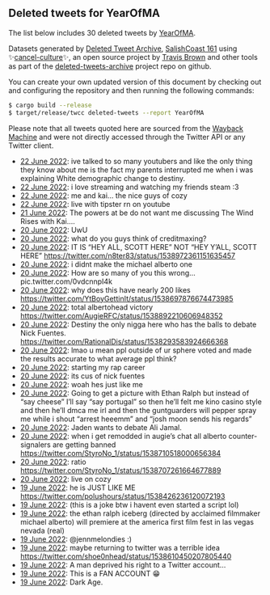 ## Deleted tweets for YearOfMA

The list below includes 30 deleted tweets by
[YearOfMA](https://twitter.com/YearOfMA).



Datasets generated by [Deleted Tweet Archive](https://twitter.com/deletedtweet161), 
[SalishCoast 161](https://twitter.com/SalishCoastA) using 
✨[cancel-culture](https://github.com/travisbrown/cancel-culture)✨, an open source project by 
[Travis Brown](https://twitter.com/travisbrown) and other tools as part of the 
[deleted-tweets-archive](https://github.com/salcoast/deleted-tweets-archive/) project repo on github.

You can create your own updated version of this document by checking out and configuring the
repository and then running the following commands:

```bash
$ cargo build --release
$ target/release/twcc deleted-tweets --report YearOfMA
```

Please note that all tweets quoted here are sourced from the
[Wayback Machine](https://web.archive.org) and were not directly accessed through the Twitter API or
any Twitter client.

* [22 June 2022](https://web.archive.org/web/20220622085645/https://twitter.com/YearOfMA/status/1539517578468642818): ive talked to so many youtubers and like the only thing they know about me is the fact my parents interrupted me when i was explaining White demographic change to destiny. <!--1539517578468642818-->
* [22 June 2022](https://web.archive.org/web/20220622064513/https://twitter.com/YearOfMA/status/1539499102207090690): i love streaming and watching my friends steam :3 <!--1539499102207090690-->
* [22 June 2022](https://web.archive.org/web/20220622063330/https://twitter.com/YearOfMA/status/1539489989884628993): me and kai… the nice guys of cozy <!--1539489989884628993-->
* [22 June 2022](https://web.archive.org/web/20220622000413/https://twitter.com/YearOfMA/status/1539397945791025153): live with tipster rn on youtube <!--1539397945791025153-->
* [21 June 2022](https://web.archive.org/web/20220621064144/https://twitter.com/YearOfMA/status/1539136338284486659): The powers at be do not want me discussing The Wind Rises with Kai.... <!--1539136338284486659-->
* [20 June 2022](https://web.archive.org/web/20220620232727/https://twitter.com/YearOfMA/status/1539027125369446401): UwU <!--1539027125369446401-->
* [20 June 2022](https://web.archive.org/web/20220620225034/https://twitter.com/YearOfMA/status/1539017786055327744): what do you guys think of creditmaxing? <!--1539017786055327744-->
* [20 June 2022](https://web.archive.org/web/20220620200501/https://twitter.com/YearOfMA/status/1538975818969501698): IT IS “HEY ALL, SCOTT HERE” NOT “HEY Y’ALL, SCOTT HERE” https://twitter.com/n8ter83/status/1538972361151635457 <!--1538975818969501698-->
* [20 June 2022](https://web.archive.org/web/20220620200249/https://twitter.com/YearOfMA/status/1538975595933073411): i didnt make the michael alberto one <!--1538975595933073411-->
* [20 June 2022](https://web.archive.org/web/20220620191738/https://twitter.com/YearOfMA/status/1538964134884167680): How are so many of you this wrong… pic.twitter.com/0vdcnnpI4k <!--1538964134884167680-->
* [20 June 2022](https://web.archive.org/web/20220620190246/https://twitter.com/YearOfMA/status/1538960521566769152): why does this have nearly 200 likes https://twitter.com/YtBoyGettinIt/status/1538697876674473985 <!--1538960521566769152-->
* [20 June 2022](https://web.archive.org/web/20220620190110/https://twitter.com/YearOfMA/status/1538959906686087170): total albertohead victory https://twitter.com/AugieRFC/status/1538892210606948352 <!--1538959906686087170-->
* [20 June 2022](https://web.archive.org/web/20220620185948/https://twitter.com/YearOfMA/status/1538959752000151555): Destiny the only nigga here who has the balls to debate Nick Fuentes. https://twitter.com/RationalDis/status/1538293583924666368 <!--1538959752000151555-->
* [20 June 2022](https://web.archive.org/web/20220620185925/https://twitter.com/YearOfMA/status/1538959382439936003): lmao u mean ppl outside of ur sphere voted and made the results accurate to what average ppl think? <!--1538959382439936003-->
* [20 June 2022](https://web.archive.org/web/20220620060601/https://twitter.com/YearOfMA/status/1538764905180016642): starting my rap career <!--1538764905180016642-->
* [20 June 2022](https://web.archive.org/web/20220620045904/https://twitter.com/YearOfMA/status/1538748183689535488): its cus of nick fuentes <!--1538748183689535488-->
* [20 June 2022](https://web.archive.org/web/20220620045439/https://twitter.com/YearOfMA/status/1538746971313393664): woah hes just like me <!--1538746971313393664-->
* [20 June 2022](https://web.archive.org/web/20220620040150/https://twitter.com/YearOfMA/status/1538733577902379008): Going to get a picture with Ethan Ralph but instead of “say cheese” I’ll say “say portugal” so then he’ll felt me kino casino style and then he’ll dmca me irl and then the guntguarders will pepper spray me while i shout “arrest heeemm” and “josh moon sends his regards” <!--1538733577902379008-->
* [20 June 2022](https://web.archive.org/web/20220620025942/https://twitter.com/YearOfMA/status/1538717991721910274): Jaden wants to debate Ali Jamal. <!--1538717991721910274-->
* [20 June 2022](https://web.archive.org/web/20220620023352/https://twitter.com/YearOfMA/status/1538710899988615169): when i get remodded in augie’s chat all alberto counter-signalers are getting banned https://twitter.com/StyroNo_1/status/1538710518000656384 <!--1538710899988615169-->
* [20 June 2022](https://web.archive.org/web/20220620022649/https://twitter.com/YearOfMA/status/1538709791413047296): ratio https://twitter.com/StyroNo_1/status/1538707261664677889 <!--1538709791413047296-->
* [20 June 2022](https://web.archive.org/web/20220620012848/https://twitter.com/YearOfMA/status/1538695182912135168): live on cozy <!--1538695182912135168-->
* [19 June 2022](https://web.archive.org/web/20220619215952/https://twitter.com/YearOfMA/status/1538642682024759297): he is JUST LIKE ME https://twitter.com/polushours/status/1538426236120072193 <!--1538642682024759297-->
* [19 June 2022](https://web.archive.org/web/20220620141803/https://twitter.com/YearOfMA/status/1538639910114054149): (this is a joke btw i havent even started a script lol) <!--1538640025293934593-->
* [19 June 2022](https://web.archive.org/web/20220620141803/https://twitter.com/YearOfMA/status/1538639910114054149): the ethan ralph iceberg (directed by acclaimed filmmaker michael alberto) will premiere at the america first film fest in las vegas nevada (real) <!--1538639910114054149-->
* [19 June 2022](https://web.archive.org/web/20220619212055/https://twitter.com/YearOfMA/status/1538632670653169670): @jennmelondies  :) <!--1538632670653169670-->
* [19 June 2022](https://web.archive.org/web/20220619202636/https://twitter.com/YearOfMA/status/1538619106689171459): maybe returning to twitter was a terrible idea https://twitter.com/shoe0nhead/status/1538610450207805440 <!--1538619106689171459-->
* [19 June 2022](https://web.archive.org/web/20220619200849/https://twitter.com/YearOfMA/status/1538614688841359360): A man deprived his right to a Twitter account… <!--1538614688841359360-->
* [19 June 2022](https://web.archive.org/web/20220619200228/https://twitter.com/YearOfMA/status/1538613150538506241): This is a FAN ACCOUNT 😁 <!--1538613150538506241-->
* [19 June 2022](https://web.archive.org/web/20220619200332/https://twitter.com/YearOfMA/status/1538612542028845056): Dark Age. <!--1538612542028845056-->
